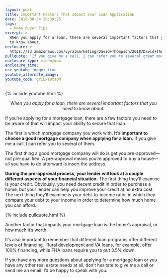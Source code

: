 ```yaml
---
layout: post
title: Important Factors That Impact Your Loan Application
date: 2018-08-24 19:39:25
tags:
  - Home Buyer Tips
excerpt: >-
  When you apply for a loan, there are several important factors that you need
  to know about.
enclosure: >-
  https://s3.amazonaws.com/vyralmarketing/David+Thompson/2018/David+Thompson+and+Associates+%257C+Every+Corner+Realty-+Applying+for+a+loan.mp4
pullquote: 'If you give me a call, I can refer you to several great mortgage companies.'
enclosure_type: video/mp4
enclosure_time:
use_youtube_image: true
youtube_alternate_image:
youtube_code: grILxsuta0M
---
```


{% include youtube.html %}

<p style="text-align: center;"><em>When you apply for a loan, there are several important factors that you need to know about.</em></p>

If you’re applying for a mortgage loan, there are a few factors you need to be aware of that will impact your ability to secure that loan.&nbsp;

The first is which mortgage company you work with. **It’s important to choose a good mortgage company when applying for a loan.** If you give me a call, I can refer you to several of them.&nbsp;

The first thing a good mortgage company will do is get you pre-approved—not pre-qualified. A pre-approval means you’re approved to buy a house—all you have to do afterward is insert the address.&nbsp;

**During the pre-approval process, your lender will look at a couple different aspects of your financial situation.** The first thing they’ll examine is your credit. Obviously, you need decent credit in order to purchase a home, but your lender can help you improve your credit at no extra cost. The next thing they’ll examine is your debt-to-income ratio, in which they compare your debt to your income in order to determine how much home you can afford.

{% include pullquote.html %}

Another factor that impacts your mortgage loan is the home’s appraisal, or how much it’s worth.&nbsp;

It’s also important to remember that different loan programs offer different levels of financing. &nbsp;Rural development and VA loans, for example, offer 100% financing, while FHA loans require you to put 3.5% down.&nbsp;

If you have any more questions about applying for a mortgage loan or you have any other real estate needs at all, don’t hesitate to give me a call or send me an email. I’d be happy to speak with you.